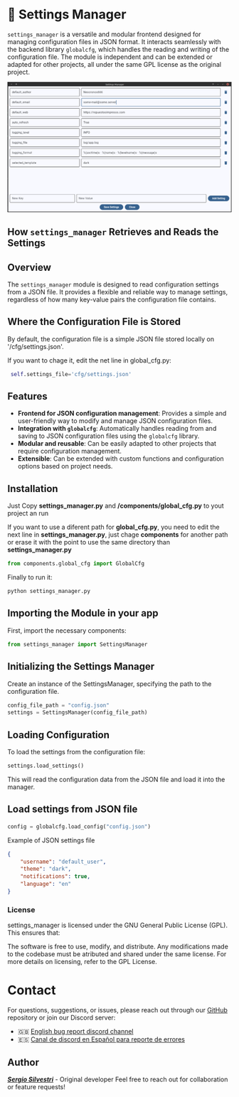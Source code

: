 # :page_with_curl: Settings Manager

`settings_manager` is a versatile and modular frontend designed for managing configuration files in JSON format. It interacts seamlessly with the backend library `globalcfg`, which handles the reading and writing of the configuration file. The module is independent and can be extended or adapted for other projects, all under the same GPL license as the original project.


![screenshot](/screenshots/settings.png)


## How `settings_manager` Retrieves and Reads the Settings

## Overview

The `settings_manager` module is designed to read configuration settings from a JSON file. It provides a flexible and reliable way to manage settings, regardless of how many key-value pairs the configuration file contains. 

## Where the Configuration File is Stored

By default, the configuration file is a simple JSON file stored locally on '/cfg/settings.json'. 

If you want to chage it, edit the net line in global_cfg.py:
```python
 self.settings_file='cfg/settings.json'
 ```



## Features

- **Frontend for JSON configuration management**: Provides a simple and user-friendly way to modify and manage JSON configuration files.
- **Integration with `globalcfg`**: Automatically handles reading from and saving to JSON configuration files using the `globalcfg` library.
- **Modular and reusable**: Can be easily adapted to other projects that require configuration management.
- **Extensible**: Can be extended with custom functions and configuration options based on project needs.

## Installation

Just Copy **settings_manager.py** and **/components/global_cfg.py** to yout project an run

If you want to use a diferent path for **global_cfg.py**, you need to edit the next line in **settings_manager.py**, just chage **components** for another path or erase it with the point to use the same directory than **settings_manager.py**

```python
from components.global_cfg import GlobalCfg
```

Finally to run it:
```bash
python settings_manager.py
```

## Importing the Module in your app
First, import the necessary components:

```python
from settings_manager import SettingsManager
```

## Initializing the Settings Manager
Create an instance of the SettingsManager, specifying the path to the configuration file.

```python
config_file_path = "config.json"
settings = SettingsManager(config_file_path)
```
## Loading Configuration
To load the settings from the configuration file:
```python
settings.load_settings()
```
This will read the configuration data from the JSON file and load it into the manager.

## Load settings from JSON file
```python
config = globalcfg.load_config("config.json")
```
Example of JSON settings file

```json
{
    "username": "default_user",
    "theme": "dark",
    "notifications": true,
    "language": "en"
}
```

### License
settings_manager is licensed under the GNU General Public License (GPL). This ensures that:

The software is free to use, modify, and distribute.
Any modifications made to the codebase must be atributed and shared under the same license.
For more details on licensing, refer to the GPL License.


# Contact
For questions, suggestions, or issues, please reach out through our [GitHub](https://github.com/neocronos666) repository or join our Discord server:
- 🇬🇧 [English bug report discord channel](https://discord.gg/4Dnd5CeYFy)
- 🇪🇸 [Canal de discord en Español para reporte de errores](https://discord.gg/ZbEu5cwzkJ)

## Author
[***Sergio Silvestri***](https://github.com/neocronos666) - Original developer
Feel free to reach out for collaboration or feature requests!

